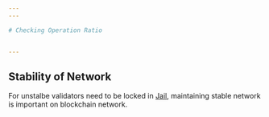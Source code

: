 ```yaml
---
---

# Checking Operation Ratio 


---
```


## Stability of Network

For unstalbe validators need to be locked in [Jail](/docs/techdocs/technologies/hub-layer/2-2#jail), maintaining stable network is important on blockchain network. 





